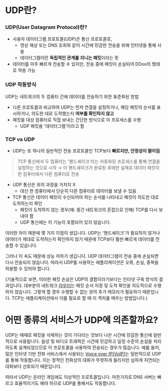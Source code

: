 # UDP란?

### ****UDP(User Datagram Protocol)란?****

- 사용자 데이터그램 프로토콜(UDP)은 통신 프로토콜로,
    - 영상 재상 또는 DNS 조회와 같이 시간에 민감한 전송을 위해 인터넷을 통해 사용
    - 데이터그램이란 **독립적인 관계를 지니는 패킷**이라는 뜻
- 데이터를 아주 빠르게 전송할 수 있지만, 전송 중에 패킷이 손실되어 [](https://www.cloudflare.com/learning/ddos/what-is-a-ddos-attack/)DDos의 형태로 악용 가능

### UDP 작동방식

UDP는 네트워크의 두 컴퓨터 간에 데이터를 전송하기 위한 표준화된 방법

- 다른 프로토콜과 비교하여 UDP는 먼저 연결을 설정하거나, 해당 패킷의 순서를 표시하거나, 의도한 대로 도착했는지 **여부를 확인하지 않고**
- 패킷을 대상 컴퓨터로 직접 보내는 간단한 방식으로 이 프로세스를 수행
    - UDP 패킷을 '데이터그램'이라고 함

### TCP vs UDP

- UDP는 또 하나의 일반적인 전송 프로토콜인 TCP보다 **빠르지만, 안정성이 떨어짐**

> TCP 통신에서 두 컴퓨터는 '핸드셰이크'라는 자동화된 프로세스를 통해 연결을 설정하는 것으로 시작
 → 이 핸드셰이크가 완료된 후에만 실제로 데이터 패킷이 한 컴퓨터에서 다른 컴퓨터로 전송
> 
- UDP 통신은 위의 과정을 거치지 X
    - 대신 한 컴퓨터에서 단순히 다른 컴퓨터로 데이터를 보낼 수 있음
- TCP 통신은 데이터 패킷이 수신되어야 하는 순서를 나타내고 패킷이 의도한 대로 도착하는지 확인
    - 패킷이 도착하지 않는 경우(예: 중간 네트워크의 혼잡으로 인해) TCP를 다시 보내야 함
    - UDP 통신에는 이 기능이 포함되어 있지 않습니다.

이러한 차이 때문에 몇 가지 이점이 생깁니다. UDP는 '핸드셰이크'가 필요하지 않거나 데이터가 제대로 도착하는지 확인하지 않기 때문에 TCP보다 훨씬 빠르게 데이터를 전송할 수 있습니다.

그러나 이 속도 때문에 성능 저하가 생깁니다. UDP 데이터그램이 전송 중에 손실되면 다시 전송되지 않습니다. 따라서 UDP를 사용하는 애플리케이션은 오류, 손실, 중복을 허용할 수 있어야 합니다.

(기술적으로 보면, 이러한 패킷 손실은 UDP의 결함이라기보다는 인터넷 구축 방식의 결과입니다. 대부분의 네트워크 [라우터](https://www.cloudflare.com/learning/network-layer/what-is-a-router/)는 패킷 순서 지정 및 도착 확인을 의도적으로 수행하지 않습니다. 그렇게 할 경우 수행할 수 없는 양의 추가 메모리가 필요하기 때문입니다. TCP는 애플리케이션에서 이를 필요로 할 때 이 격차를 메우는 방법입니다.)

# **어떤 종류의 서비스가 UDP에 의존할까요?**

UDP는 때때로 패킷을 삭제하는 것이 기다리는 것보다 나은 시간에 민감한 통신에 일반적으로 사용됩니다. 음성 및 비디오 트래픽은 시간에 민감하고 일정 수준의 손실을 처리하도록 설계되었으므로 이 프로토콜을 사용하여 전송되는 경우가 많습니다. 예를 들어, 많은 인터넷 기반 전화 서비스에서 사용되는 [Voice over IP(VoIP)](https://www.cloudflare.com/learning/video/what-is-voip/)는 일반적으로 UDP를 통해 작동합니다. 이는 정적인 전화상의 대화가 뚜렷하게 들리지만 심하게 지연되는 대화보다 선호되기 때문입니다.

따라서 UDP는 온라인 게임에도 이상적인 프로토콜입니다. 마찬가지로 DNS 서버는 빠르고 효율적이기도 해야 하므로 UDP를 통해서도 작동합니다.